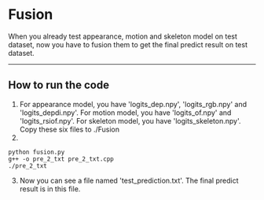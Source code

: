 # Fusion

When you already test appearance, motion and skeleton model on test dataset, now you have to fusion them to get the final predict result on test dataset.

-----
## How to run the code
1. For appearance model, you have 'logits_dep.npy', 'logits_rgb.npy' and 'logits_depdi.npy'. For motion model, you have 'logits_of.npy' and 'logits_rsiof.npy'. For skeleton model, you have 'logits_skeleton.npy'. Copy these six files to ./Fusion
2. 
```
python fusion.py
g++ -o pre_2_txt pre_2_txt.cpp
./pre_2_txt
```
3. Now you can see a file named 'test_prediction.txt'. The final predict result is in this file.
